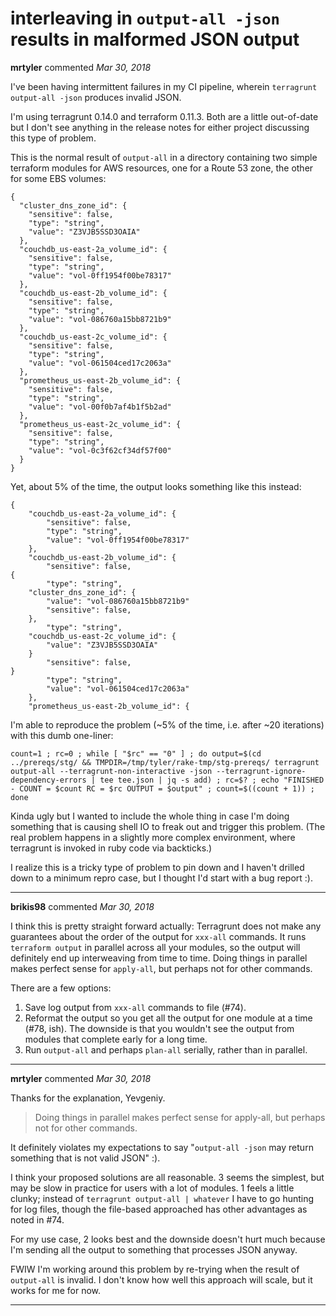 # interleaving in `output-all -json` results in malformed JSON output

**mrtyler** commented *Mar 30, 2018*

I've been having intermittent failures in my CI pipeline, wherein `terragrunt output-all -json` produces invalid JSON.

I'm using terragrunt 0.14.0 and terraform 0.11.3. Both are a little out-of-date but I don't see anything in the release notes for either project discussing this type of problem.

This is the normal result of `output-all` in a directory containing two simple terraform modules for AWS resources, one for a Route 53 zone, the other for some EBS volumes:

```
{
  "cluster_dns_zone_id": {
    "sensitive": false,
    "type": "string",
    "value": "Z3VJB5SSD3OAIA"
  },
  "couchdb_us-east-2a_volume_id": {
    "sensitive": false,
    "type": "string",
    "value": "vol-0ff1954f00be78317"
  },
  "couchdb_us-east-2b_volume_id": {
    "sensitive": false,
    "type": "string",
    "value": "vol-086760a15bb8721b9"
  },
  "couchdb_us-east-2c_volume_id": {
    "sensitive": false,
    "type": "string",
    "value": "vol-061504ced17c2063a"
  },
  "prometheus_us-east-2b_volume_id": {
    "sensitive": false,
    "type": "string",
    "value": "vol-00f0b7af4b1f5b2ad"
  },
  "prometheus_us-east-2c_volume_id": {
    "sensitive": false,
    "type": "string",
    "value": "vol-0c3f62cf34df57f00"
  }
}
```

Yet, about 5% of the time, the output looks something like this instead:

```
{
    "couchdb_us-east-2a_volume_id": {
        "sensitive": false,
        "type": "string",
        "value": "vol-0ff1954f00be78317"
    },
    "couchdb_us-east-2b_volume_id": {
        "sensitive": false,
{
        "type": "string",
    "cluster_dns_zone_id": {
        "value": "vol-086760a15bb8721b9"
        "sensitive": false,
    },
        "type": "string",
    "couchdb_us-east-2c_volume_id": {
        "value": "Z3VJB5SSD3OAIA"
    }
        "sensitive": false,
}
        "type": "string",
        "value": "vol-061504ced17c2063a"
    },
    "prometheus_us-east-2b_volume_id": {
```

I'm able to reproduce the problem (~5% of the time, i.e. after ~20 iterations) with this dumb one-liner:

```
count=1 ; rc=0 ; while [ "$rc" == "0" ] ; do output=$(cd ../prereqs/stg/ && TMPDIR=/tmp/tyler/rake-tmp/stg-prereqs/ terragrunt output-all --terragrunt-non-interactive -json --terragrunt-ignore-dependency-errors | tee tee.json | jq -s add) ; rc=$? ; echo "FINISHED - COUNT = $count RC = $rc OUTPUT = $output" ; count=$((count + 1)) ; done
```

Kinda ugly but I wanted to include the whole thing in case I'm doing something that is causing shell IO to freak out and trigger this problem. (The real problem happens in a slightly more complex environment, where terragrunt is invoked in ruby code via backticks.)

I realize this is a tricky type of problem to pin down and I haven't drilled down to a minimum repro case, but I thought I'd start with a bug report :).
<br />
***


**brikis98** commented *Mar 30, 2018*

I think this is pretty straight forward actually: Terragrunt does not make any guarantees about the order of the output for `xxx-all` commands. It runs `terraform output` in parallel across all your modules, so the output will definitely end up interweaving from time to time. Doing things in parallel makes perfect sense for `apply-all`, but perhaps not for other commands.

There are a few options:

1. Save log output from `xxx-all` commands to file (#74).
1. Reformat the output so you get all the output for one module at a time (#78, ish). The downside is that you wouldn't see the output from modules that complete early for a long time.
1. Run `output-all` and perhaps `plan-all` serially, rather than in parallel.
***

**mrtyler** commented *Mar 30, 2018*

Thanks for the explanation, Yevgeniy.

> Doing things in parallel makes perfect sense for apply-all, but perhaps not for other commands.

It definitely violates my expectations to say "`output-all -json` may return something that is not valid JSON" :).

I think your proposed solutions are all reasonable. 3 seems the simplest, but may be slow in practice for users with a lot of modules. 1 feels a little clunky; instead of `terragrunt output-all | whatever` I have to go hunting for log files, though the file-based approached has other advantages as noted in #74.

For my use case, 2 looks best and the downside doesn't hurt much because I'm sending all the output to something that processes JSON anyway.

FWIW I'm working around this problem by re-trying when the result of `output-all` is invalid. I don't know how well this approach will scale, but it works for me for now.
***

